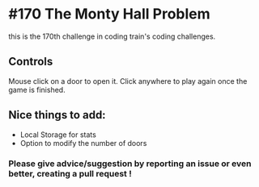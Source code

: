 # #170 The Monty Hall Problem

this is the 170th challenge in coding train's coding challenges.

## Controls

Mouse click on a door to open it.
Click anywhere to play again once the game is finished.

## Nice things to add: 

- Local Storage for stats
- Option to modify the number of doors


### Please give advice/suggestion by reporting an issue or even better, creating a pull request !
